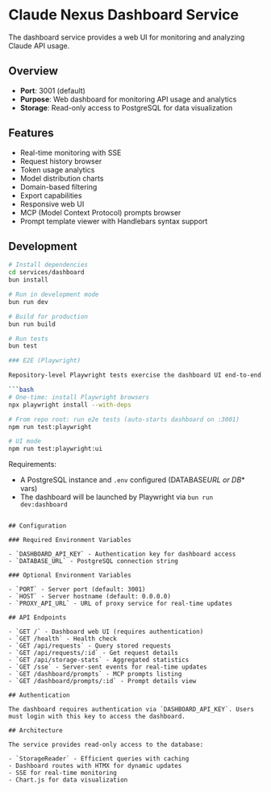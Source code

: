 # Claude Nexus Dashboard Service

The dashboard service provides a web UI for monitoring and analyzing Claude API usage.

## Overview

- **Port**: 3001 (default)
- **Purpose**: Web dashboard for monitoring API usage and analytics
- **Storage**: Read-only access to PostgreSQL for data visualization

## Features

- Real-time monitoring with SSE
- Request history browser
- Token usage analytics
- Model distribution charts
- Domain-based filtering
- Export capabilities
- Responsive web UI
- MCP (Model Context Protocol) prompts browser
- Prompt template viewer with Handlebars syntax support

## Development

````bash
# Install dependencies
cd services/dashboard
bun install

# Run in development mode
bun run dev

# Build for production
bun run build

# Run tests
bun test

### E2E (Playwright)

Repository-level Playwright tests exercise the dashboard UI end-to-end.

```bash
# One-time: install Playwright browsers
npx playwright install --with-deps

# From repo root: run e2e tests (auto-starts dashboard on :3001)
npm run test:playwright

# UI mode
npm run test:playwright:ui
````

Requirements:

- A PostgreSQL instance and `.env` configured (DATABASE*URL or DB*\* vars)
- The dashboard will be launched by Playwright via `bun run dev:dashboard`

```

## Configuration

### Required Environment Variables

- `DASHBOARD_API_KEY` - Authentication key for dashboard access
- `DATABASE_URL` - PostgreSQL connection string

### Optional Environment Variables

- `PORT` - Server port (default: 3001)
- `HOST` - Server hostname (default: 0.0.0.0)
- `PROXY_API_URL` - URL of proxy service for real-time updates

## API Endpoints

- `GET /` - Dashboard web UI (requires authentication)
- `GET /health` - Health check
- `GET /api/requests` - Query stored requests
- `GET /api/requests/:id` - Get request details
- `GET /api/storage-stats` - Aggregated statistics
- `GET /sse` - Server-sent events for real-time updates
- `GET /dashboard/prompts` - MCP prompts listing
- `GET /dashboard/prompts/:id` - Prompt details view

## Authentication

The dashboard requires authentication via `DASHBOARD_API_KEY`. Users must login with this key to access the dashboard.

## Architecture

The service provides read-only access to the database:

- `StorageReader` - Efficient queries with caching
- Dashboard routes with HTMX for dynamic updates
- SSE for real-time monitoring
- Chart.js for data visualization
```
